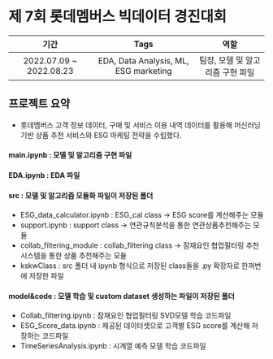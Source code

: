 # 제 7회 롯데멤버스 빅데이터 경진대회

|기간|Tags|역할|
|:---:|:---:|:---:|
|2022.07.09 ~ 2022.08.23|EDA, Data Analysis, ML, ESG marketing|팀장, 모델 및 알고리즘 구현 파일|

## 프로젝트 요약
- 롯데멤버스 고객 정보 데이터, 구매 및 서비스 이용 내역 데이터를 활용해 머신러닝 기반 상품 추천 서비스와 ESG 마케팅 전략을 수립했다.   


#### main.ipynb : 모델 및 알고리즘 구현 파일

#### EDA.ipynb : EDA 파일

#### src : 모델 및 알고리즘 모듈화 파일이 저장된 폴더
  - ESG_data_calculator.ipynb : ESG_cal class -> ESG score를 계산해주는 모듈
  - support.ipynb : support class -> 연관규칙분석을 통한 연관상품추천해주는 모듈
  - collab_filtering_module : collab_filtering class -> 잠재요인 협업필터링 추천시스템을 통한 상품 추천해주는 모듈
  - kskwClass : src 폴더 내 ipynb 형식으로 저장된 class들을 .py 확장자로 한꺼번에 저장한 파일
    
#### model&code : 모델 학습 및 custom dataset 생성하는 파일이 저장된 폴더
  - Collab_filtering.ipynb : 잠재요인 협업필터링 SVD모델 학습 코드파일
  - ESG_Score_data.ipynb : 제공된 데이터셋으로 고객별 ESG score를 계산해 저장하는 코드파일
  - TimeSeriesAnalysis.ipynb : 시계열 예측 모델 학습 코드파일
